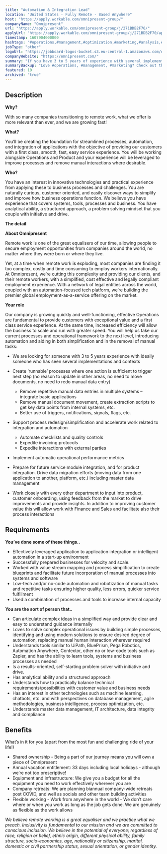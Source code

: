 ```yaml
---
title: "Automation & Integration Lead"
location: "United States - Fully Remote - Based Anywhere"
host: "https://apply.workable.com/omnipresent-group/"
companyName: "Omnipresent"
url: "https://apply.workable.com/omnipresent-group/j/271BDB2F70/"
applyUrl: "https://apply.workable.com/omnipresent-group/j/271BDB2F70/apply/"
timestamp: 1607904000000
hashtags: "#operations,#management,#optimization,#marketing,#analysis,#sales,#socialmedia,#scrum,#finance"
jobType: "other"
logoUrl: "https://jobboard-logos-bucket.s3.eu-central-1.amazonaws.com/omnipresent"
companyWebsite: "https://omnipresent.com/"
summary: "If you have 3 to 5 years of experience with several implementations and contexts, Omnipresent is looking for someone with your knowledge."
summaryBackup: "Love #operations, #management, #marketing? Check out this job post!"
featured: 10
archived: "true"
---
```


## Description

**Why?**

With so many companies transitioning to remote work, what we offer is more relevant than ever, and we are growing fast!

**What?**

You’ll be creating the foundation for streamlined processes, automation, and integration of applications with the objective of providing our customers with a first class, smooth, fast, easy service experience. You will be working alongside Operations and Product and your experience will be leveraged to improve processes and remove manual interactions where desirable.

**Who?**

You have an interest in innovative technologies and practical experience from applying these to business processes and challenges. You are naturally curious, customer oriented, and easily discover ways to simplify and improve how business operations function. We believe you have experience that covers systems, tools, processes and business. You have analytical ability, a structured approach, a problem solving mindset that you couple with initiative and drive.

**The detail**

**About Omnipresent**

Remote work is one of the great equalisers of our time, allowing people to secure employment opportunities from companies around the world, no matter where they were born or where they live.

Yet, at a time when remote work is exploding, most companies are finding it too complex, costly and time consuming to employ workers internationally. At Omnipresent, we’re cutting this complexity and providing our clients, and their remote workers, with a simplified, cost effective and legally compliant employment experience. With a network of legal entities across the world, coupled with an automation-focused tech platform, we’re building the premier global employment-as-a-service offering on the market.

**Your role**

Our company is growing quickly and well-functioning, effective Operations are fundamental to provide customers with exceptional value and a first class service experience. At the same time, increased efficiency will allow the business to scale and run with greater speed. You will help us take our current processes and operational framework to the next level, introducing automation and aiding in both simplification and in the removal of manual tasks:

*   We are looking for someone with 3 to 5 years experience with ideally someone who has seen several implementations and contexts

*   Create ‘runnable’ processes where one action is sufficient to trigger next step (no reason to update in other areas, no need to move documents, no need to redo manual data entry)
    *   Remove repetitive manual data entries in multiple systems – integrate basic applications
    *   Remove manual document movement, create extraction scripts to get key data points from internal systems, etc.
    *   Better use of triggers, notifications, signals, flags, etc.
*   Support process redesign/simplification and accelerate work related to integration and automation
    *   Automate checklists and quality controls
    *   Expedite invoicing protocols
    *   Expedite interactions with external parties
*   Implement automatic operational performance metrics

*   Prepare for future service module integration, and for product integration. Drive data migration efforts (moving data from one application to another, platform, etc.) including master data management

*   Work closely with every other department to input into product, customer onboarding, using feedback from the market to drive improvements and provide insights. In addition to improving customer value this will allow work with Finance and Sales and facilitate also their process interactions

## Requirements

**You’ve done some of these things..**

*   Effectively leveraged application to application integration or intelligent automation in a start-up environment
*   Successfully prepared businesses for velocity and scale.
*   Worked with value stream mapping and process simplification to create blueprints and facilitate future incorporation of manual processes into systems and software
*   Low-tech and/or no-code automation and robotization of manual tasks and repetitive tasks ensuring higher quality, less errors, quicker service fulfillment
*   Used a combination of processes and tools to increase internal capacity

**You are the sort of person that..**

*   Can articulate complex ideas in a simplified way and provide clear and easy to understand guidance internally
*   Loves to solve complex operational issues by building simple processes, identifying and using modern solutions to ensure desired degree of automation, replacing manual human interaction wherever required
*   Understands tools similar to UiPath, BluePrism, Pega Robotics, Automation Anywhere, Contextor, other no or low-code tools such as Zapier, and has the ability to learn tools, systems and business processes as needed
*   Is a results-oriented, self-starting problem solver with initiative and drive.
*   Has analytical ability and a structured approach
*   Understands how to practically balance technical requirements/possibilities with customer value and business needs
*   Has an interest in other technologies such as machine learning, chatbots, etc. and with perspectives on database management, agile methodologies, business intelligence, process optimization, etc.
*   Understands master data management, IT architecture, data integrity and compliance

## Benefits

What’s in it for you (apart from the most fun and challenging ride of your life!)

*   Shared ownership - Being a part of our journey means you will own a piece of Omnipresent
*   Annual vacation entitlement: 33 days including local holidays - although we’re not too prescriptive!
*   Equipment and infrastructure: We give you a budget for all the equipment you need to work effectively wherever you are
*   Company retreats: We are planning biannual company-wide retreats post COVID, and well as socials and other team building activities
*   Flexible working - Work from anywhere in the world - We don’t care where or when you work as long as the job gets done. We are genuinely as flexible as the work allows

_We believe remote working is a great equaliser and we practice what we preach. Inclusivity is fundamental to our mission and we are committed to conscious inclusion. We believe in the potential of everyone; regardless of race, religion or belief, ethnic origin, different physical ability, family structure, socio-economics, age, nationality or citizenship, marital, domestic or civil partnership status, sexual orientation, or gender identity._
